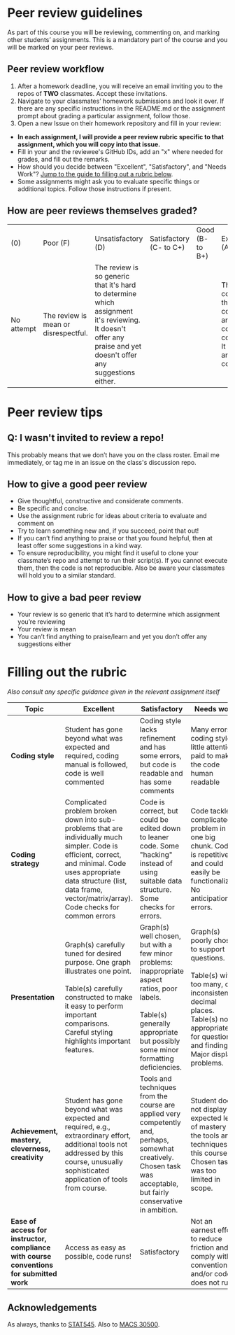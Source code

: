 # Peer review guidelines

As part of this course you will be reviewing, commenting on, and marking other students’ assignments. This is a mandatory part of the course and you will be marked on your peer reviews.

## Peer review workflow

1. After a homework deadline, you will receive an email inviting you to the repos of **TWO** classmates. Accept these invitations.
2. Navigate to your classmates’ homework submissions and look it over. If there are any specific instructions in the README.md or the assignment prompt about grading a particular assignment, follow those.
3. Open a new Issue on their homework repository and fill in your review:

- **In each assignment, I will provide a peer review rubric specific to that assignment, which you will copy into that issue.**
- Fill in your and the reviewee's GitHub IDs, add an "x" where needed for grades, and fill out the remarks. 
- How should you decide between "Excellent", "Satisfactory", and "Needs Work"? [Jump to the guide to filling out a rubric below](#filling-out-the-rubric).
- Some assignments might ask you to evaluate specific things or additional topics. Follow those instructions if present.

## How are peer reviews themselves graded?

<table >
  <tr>
    <td> (0) </td>    
    <td> Poor (F) </td>
    <td> Unsatisfactory (D) 	 </td>
    <td> Satisfactory (C- to C+)  </td>
    <td> Good (B- to B+) </td>
    <td> Excellent (A- to A+)  </td>    
  </tr>
  <tr>
    <td> No attempt </td>    
    <td> The review is mean or disrespectful. </td>
    <td> The review is so generic that it's hard to determine which assignment it's reviewing. It doesn't offer any praise and yet doesn't offer any suggestions either. </td>
    <td>  </td>
    <td>  </td>
    <td> The review contains thoughtful, constructive and considerate comments. It is specific and concise. </td>    
  </tr>  
</table>

# Peer review tips

## **Q:** I wasn't invited to review a repo!

This probably means that we don’t have you on the class roster. Email me immediately, or tag me in an issue on the class's discussion repo.

## How to give a good peer review

- Give thoughtful, constructive and considerate comments.
- Be specific and concise.
- Use the assignment rubric for ideas about criteria to evaluate and comment on 
- Try to learn something new and, if you succeed, point that out!
- If you can’t find anything to praise or that you found helpful, then at least offer some suggestions in a kind way.
- To ensure reproducibility, you might find it useful to clone your classmate’s repo and attempt to run their script(s). If you cannot execute them, then the code is not reproducible. Also be aware your classmates will hold you to a similar standard.

## How to give a bad peer review 

- Your review is so generic that it’s hard to determine which assignment you’re reviewing
- Your review is mean
- You can’t find anything to praise/learn and yet you don’t offer any suggestions either

# Filling out the rubric

*Also consult any specific guidance given in the relevant assignment itself*

| Topic| Excellent  | Satisfactory | Needs work |
|-----------| ---------------------- |--------------------------| ----------------------|
|**Coding style**| Student has gone beyond what was expected and required, coding manual is followed, code is well commented | Coding style lacks refinement and has some errors, but code is readable and has some comments | Many errors in coding style, little attention paid to making the code human readable|
|**Coding strategy**| Complicated problem broken down into sub-problems that are individually much simpler. Code is efficient, correct, and minimal. Code uses appropriate data structure (list, data frame, vector/matrix/array). Code checks for common errors  | Code is correct, but could be edited down to leaner code. Some "hacking" instead of using suitable data structure. Some checks for errors. |   Code tackles complicated problem in one big chunk. Code is repetitive and could easily be functionalized. No anticipation of errors. |
|**Presentation** | Graph(s) carefully tuned for desired purpose. One graph illustrates one point. <br><br> Table(s) carefully constructed to make it easy to perform important comparisons. Careful styling highlights important features.| Graph(s) well chosen, but with a few minor problems: inappropriate aspect ratios, poor labels. <br><br> Table(s) generally appropriate but possibly some minor formatting deficiencies. | Graph(s) poorly chosen to support questions. <br><br> Table(s) with too many, or inconsistent, decimal places. Table(s) not appropriate for questions and findings. Major display problems.|
|**Achievement, mastery, cleverness, creativity**|Student has gone beyond what was expected and required, e.g., extraordinary effort, additional tools not addressed by this course, unusually sophisticated application of tools from course.|Tools and techniques from the course are applied very competently and, perhaps, somewhat creatively. Chosen task was acceptable, but fairly conservative in ambition.|Student does not display the expected level of mastery of the tools and techniques in this course. Chosen task was too limited in scope.|
|**Ease of access for instructor, compliance with course conventions for submitted work** |Access as easy as possible, code runs! | Satisfactory | Not an earnest effort to reduce friction and comply with conventions  and/or code does not run|

## Acknowledgements

As always, thanks to [STAT545](https://stat545.stat.ubc.ca). Also to [MACS 30500](https://cfss.uchicago.edu/).

